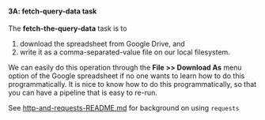 #### 3A: fetch-query-data task
The  **fetch-the-query-data** task is to 
  1. download the spreadsheet from Google Drive, and
  2. write it as a comma-separated-value file on our local filesystem.


We can easily do this operation through the **File >> Download As** menu option
  of the Google spreadsheet if no one wants to learn how to do this programmatically.
It is nice to know how to do this programmatically, so that you can have a pipeline that
  is easy to re-run.

See [http-and-requests-README.md](./http-and-requests-README.md) for background on 
    using `requests`